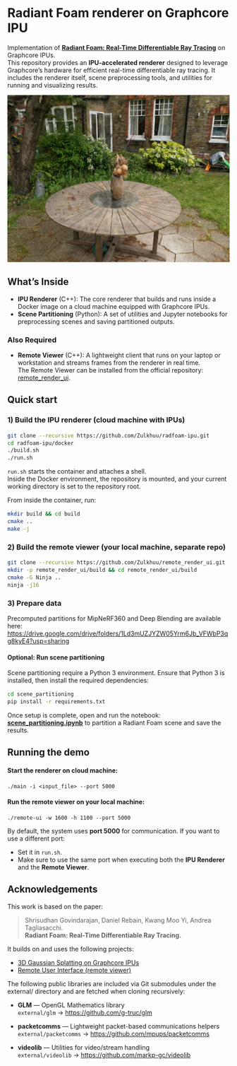 # Radiant Foam renderer on Graphcore IPU

Implementation of **[Radiant Foam: Real-Time Differentiable Ray Tracing](https://radfoam.github.io/)** on Graphcore IPUs.  
This repository provides an **IPU-accelerated renderer** designed to leverage Graphcore’s hardware for efficient real-time differentiable ray tracing. It includes the renderer itself, scene preprocessing tools, and utilities for running and visualizing results.

![Radiant Foam — garden](./assets/garden_rgb_image.png)

## What’s Inside

- **IPU Renderer** (C++): The core renderer that builds and runs inside a Docker image on a cloud machine equipped with Graphcore IPUs.  
- **Scene Partitioning** (Python): A set of utilities and Jupyter notebooks for preprocessing scenes and saving partitioned outputs.  

### Also Required
- **Remote Viewer** (C++): A lightweight client that runs on your laptop or workstation and streams frames from the renderer in real time.  
  The Remote Viewer can be installed from the official repository: [remote_render_ui](https://github.com/Zulkhuu/remote_render_ui).  



## Quick start

### 1) Build the IPU renderer (cloud machine with IPUs)
```bash
git clone --recursive https://github.com/Zulkhuu/radfoam-ipu.git
cd radfoam-ipu/docker
./build.sh
./run.sh
```

`run.sh` starts the container and attaches a shell.  
Inside the Docker environment, the repository is mounted, and your current working directory is set to the repository root.  

From inside the container, run:

```bash
mkdir build && cd build
cmake ..
make -j
```

### 2) Build the remote viewer (your local machine, separate repo)
```bash
git clone --recursive https://github.com/Zulkhuu/remote_render_ui.git
mkdir -p remote_render_ui/build && cd remote_render_ui/build
cmake -G Ninja ..
ninja -j16
```

### 3) Prepare data

Precomputed partitions for MipNeRF360 and Deep Blending are available here:  
<https://drive.google.com/drive/folders/1Ld3mUZJYZW05Yrm6Jb_VFWbP3qg8kyE4?usp=sharing>

#### Optional: Run scene partitioning

Scene partitioning require a Python 3 environment. Ensure that Python 3 is installed, then install the required dependencies:

```bash
cd scene_partitioning
pip install -r requirements.txt
```

Once setup is complete, open and run the notebook: **[scene_partitioning.ipynb](./scene_partitioning.ipynb)** to partition a Radiant Foam scene and save the results.  

## Running the demo

#### Start the renderer on cloud machine:
```
./main -i <input_file> --port 5000
```

#### Run the remote viewer on your local machine:
```
./remote-ui -w 1600 -h 1100 --port 5000
```

By default, the system uses **port 5000** for communication. If you want to use a different port: 
- Set it in `run.sh`.  
- Make sure to use the same port when executing both the **IPU Renderer** and the **Remote Viewer**.  

## Acknowledgements

This work is based on the paper:
> Shrisudhan Govindarajan, Daniel Rebain, Kwang Moo Yi, Andrea Tagliasacchi.  
> **Radiant Foam: Real-Time Differentiable Ray Tracing.**

It builds on and uses the following projects:
- [3D Gaussian Splatting on Graphcore IPUs](https://github.com/nmjfry/gaussian_splat_ipu)
- [Remote User Interface (remote viewer)](https://github.com/Zulkhuu/remote_render_ui)

The following public libraries are included via Git submodules under the external/ directory and are fetched when cloning recursively:

- **GLM** — OpenGL Mathematics library  
  `external/glm` → <https://github.com/g-truc/glm>

- **packetcomms** — Lightweight packet-based communications helpers  
  `external/packetcomms` → <https://github.com/mpups/packetcomms>

- **videolib** — Utilities for video/stream handling  
  `external/videolib` → <https://github.com/markp-gc/videolib>